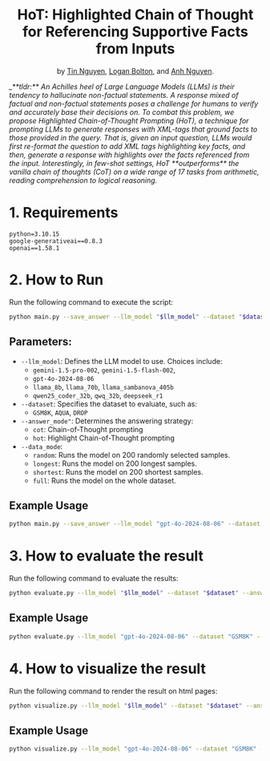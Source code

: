 <div align="center">    
 
# HoT: Highlighted Chain of Thought for Referencing Supportive Facts from Inputs
by [Tin Nguyen](https://ngthanhtin.github.io/), [Logan Bolton](), and [Anh Nguyen](https://anhnguyen.me/). 
</div> 

<i>
_**tldr:** An Achilles heel of Large Language Models (LLMs) is their tendency to hallucinate non-factual statements. A response mixed of factual and non-factual statements poses a challenge for humans to verify and accurately base their decisions on. To combat this problem, we propose Highlighted Chain-of-Thought Prompting (HoT), a technique for prompting LLMs to generate responses with XML-tags that ground facts to those provided in the query. That is, given an input question, LLMs would first re-format the question to add XML tags highlighting key facts, and then, generate a response with highlights over the facts referenced from the input. Interestingly, in few-shot settings, HoT **outperforms** the vanilla chain of thoughts (CoT) on a wide range of 17 tasks from arithmetic, reading comprehension to logical reasoning.
</i>

# 1. Requirements
```
python=3.10.15
google-generativeai==0.8.3
openai==1.58.1
```

# 2. How to Run

Run the following command to execute the script:

```bash
python main.py --save_answer --llm_model "$llm_model" --dataset "$dataset" --answer_mode "$run_mode" --data_mode "$data_mode"
```

## Parameters:
- `--llm_model`: Defines the LLM model to use. Choices include:
  - `gemini-1.5-pro-002`, `gemini-1.5-flash-002`,
  - `gpt-4o-2024-08-06`
  - `llama_8b`, `llama_70b`, `llama_sambanova_405b`
  - `qwen25_coder_32b`, `qwq_32b`, `deepseek_r1`
- `--dataset`: Specifies the dataset to evaluate, such as:
  - `GSM8K`, `AQUA`, `DROP`
- `--answer_mode"`: Determines the answering strategy:
  - `cot`: Chain-of-Thought prompting
  - `hot`: Highlight Chain-of-Thought prompting
- `--data_mode`: 
  - `random`: Runs the model on 200 randomly selected samples.
  - `longest`: Runs the model on 200 longest samples.
  - `shortest`: Runs the model on 200 shortest samples.
  - `full`: Runs the model on the whole dataset.

## Example Usage
```bash
python main.py --save_answer --llm_model "gpt-4o-2024-08-06" --dataset "GSM8K" --answer_mode "cot" --data_mode random
```

# 3. How to evaluate the result
Run the following command to evaluate the results:
```bash
python evaluate.py --llm_model "$llm_model" --dataset "$dataset" --answer_mode "$answer_mode" --data_mode "$data_mode"
```

## Example Usage
```bash
python evaluate.py --llm_model "gpt-4o-2024-08-06" --dataset "GSM8K" --answer_mode "cot" --data_mode longest
```

# 4. How to visualize the result
Run the following command to render the result on html pages:
```bash
python visualize.py --llm_model "$llm_model" --dataset "$dataset" --answer_mode "$answer_mode" --save_html
```
## Example Usage
```bash
python visualize.py --llm_model "gpt-4o-2024-08-06" --dataset "GSM8K" --answer_mode "cot" --data_mode --save_html
```









